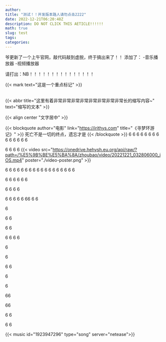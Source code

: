 ```yaml
---
author: 
title: "测试！！开发版本路人请勿点击2222"
date: 2022-12-21T06:20:48Z
description: DO NOT CLICK THIS AETICLE!!!!!!
math: true
slug: test
tags:
categories:
---
```

<link rel="stylesheet" href="APlayer.min.css">
<div id="aplayer"></div>
<script src="APlayer.min.js"></script>

爷更新了一个上午官网，敲代码敲到虚脱，终于搞出来了！！
添加了：
-音乐播放器
-视频播放器

请打出：NB！！！！！！！！！！！！！！！

{{< mark text="这是一个重点标记" >}}

<br>
{{< abbr title="这里有着非常非常非常非常非常非常非常非常长的缩写内容~" text="缩写的文本" >}}

{{< align center "文字居中" >}}

{{< blockquote author="电影" link="https://irithys.com" title="《寻梦环游记》" >}}
死亡不是一切的终点，遗忘才是
{{< /blockquote >}}
6
6
6
6
6
6
6
6
6
6
6
6
6
6

6
6
6
6
{{< video src="https://onedrive.hehysh.eu.org/api/raw/?path=/%E5%9B%BE%E5%BA%8A/zhoubao/video/20221221_032806000_iOS.mp4" poster="./video-poster.png" >}}

6
6
6
6
6
6
6
6
6
6
6
6
6
6
6
6
6
6

6
6
6
6
6
6

6
6
6
6

6
6
6
6
6
66
6
6

6

6
6

6
6

6
6
6
6

6

6

6
6

6

6

66

66

6
6

6
6


{{< music id="1923947296" type="song" server="netease">}}
